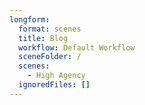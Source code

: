 ```yaml
---
longform:
  format: scenes
  title: Blog
  workflow: Default Workflow
  sceneFolder: /
  scenes:
    - High Agency
  ignoredFiles: []
---
```

